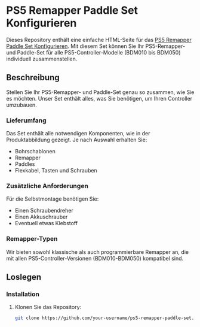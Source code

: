 # PS5 Remapper Paddle Set Konfigurieren

Dieses Repository enthält eine einfache HTML-Seite für das [PS5 Remapper Paddle Set Konfigurieren](https://www.bitro.de/product/ps5-remapper-paddle-set-konfigurieren/). Mit diesem Set können Sie Ihr PS5-Remapper- und Paddle-Set für alle PS5-Controller-Modelle (BDM010 bis BDM050) individuell zusammenstellen.

## Beschreibung

Stellen Sie Ihr PS5-Remapper- und Paddle-Set genau so zusammen, wie Sie es möchten. Unser Set enthält alles, was Sie benötigen, um Ihren Controller umzubauen.

### Lieferumfang
Das Set enthält alle notwendigen Komponenten, wie in der Produktabbildung gezeigt. Je nach Auswahl erhalten Sie:
- Bohrschablonen
- Remapper
- Paddles
- Flexkabel, Tasten und Schrauben

### Zusätzliche Anforderungen
Für die Selbstmontage benötigen Sie:
- Einen Schraubendreher
- Einen Akkuschrauber
- Eventuell etwas Klebstoff

### Remapper-Typen
Wir bieten sowohl klassische als auch programmierbare Remapper an, die mit allen PS5-Controller-Versionen (BDM010-BDM050) kompatibel sind.

## Loslegen

### Installation
1. Klonen Sie das Repository:
   ```bash
   git clone https://github.com/your-username/ps5-remapper-paddle-set.git
